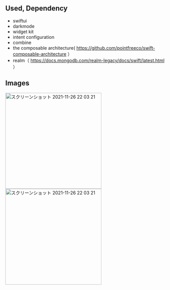 ## Used, Dependency

- swiftui
- darkmode
- widget kit
- intent configuration
- combine
- the composable architecture( https://github.com/pointfreeco/swift-composable-architecture ）
- realm（ https://docs.mongodb.com/realm-legacy/docs/swift/latest.html ）

## Images

<img width="300" alt="スクリーンショット 2021-11-26 22 03 21" src="https://user-images.githubusercontent.com/2268288/143586792-911b9799-85e1-40de-b691-6fab5db06c38.png" /> <img width="300" alt="スクリーンショット 2021-11-26 22 03 21" src="https://user-images.githubusercontent.com/2268288/143586855-1f2d0b89-07b9-4d95-a443-15e05c1e29cc.png" />
